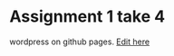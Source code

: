 # Assignment 1 take 4

wordpress on github pages.
[Edit here](https://diy-pwa/~/gh/rhildred/UX221Assignment1Take4)
